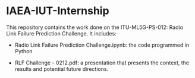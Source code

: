 # IAEA-IUT-Internship

This repository contains the work done on the ITU-ML5G-PS-012: Radio Link Failure Prediction Challenge. It includes:

 - Radio Link Failure Prediction Challenge.ipynb: the code programmed in Python
 
 - RLF Challenge - 0212.pdf: a presentation that presents the context, the results and potential future directions.
